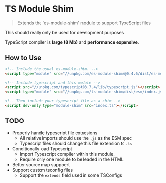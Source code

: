 # TS Module Shim

> Extends the 'es-module-shim' module to support TypeScript files

This should really only be used for development purposes.

TypeScript compiler is **large (8 Mb)** and **performance expensive**.

## How to Use

```html
<!-- Include the usual es-module-shim. -->
<script type="module" src="//unpkg.com/es-module-shims@0.4.6/dist/es-module-shims.min.js"></script>

<!-- Include typescript and this module -->
<script src="//unpkg.com/typescript@3.7.4/lib/typescript.js"></script>
<script type="module" src="//unpkg.com/ts-module-shim/dist/esm/index.js"></script>

<!-- Then include your typescript file as a shim -->
<script dev-only type="module-shim" src="index.ts"></script>
```

## TODO

+ Properly handle typescript file extnesions
  + All relative imports should use the `.js` as the ESM spec
  + Typescript files should change this file extension to `.ts`
+ Conditionally load Typescript
  + Import Typescript compiler within this module.
  + Require only one module to be leaded in the HTML
+ Better source map suppoert
+ Support custom tsconfig files
  + Support the `extends` field used in some TSConfigs
